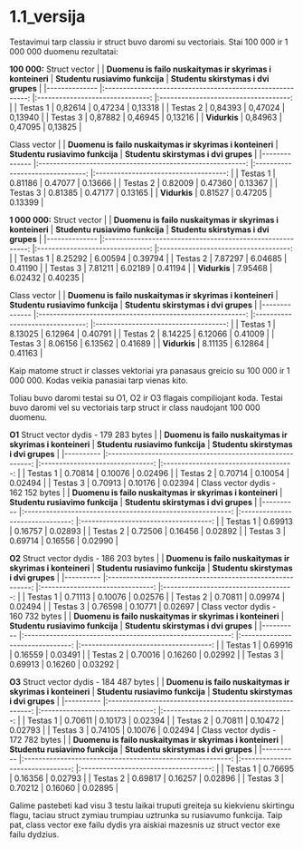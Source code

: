 # 1.1_versija

Testavimui tarp classiu ir struct buvo daromi su vectoriais. Stai 100 000 ir 1 000 000 duomenu rezultatai:

**100 000:**
Struct vector
|              	| **Duomenu is failo nuskaitymas ir skyrimas i konteineri** 	| **Studentu rusiavimo funkcija** 	| **Studentu skirstymas i dvi grupes** 	|
|--------------	|:---------------------------------------------------------:	|:-------------------------------:	|:------------------------------------:	|
| Testas 1     	|                                                   0,82614 	|                         0,47234 	|                              0,13318 	|
| Testas 2     	|                                                   0,84393 	|                         0,47024 	|                              0,13940 	|
| Testas 3     	|                                                   0,87882 	|                         0,46945 	|                              0,13216 	|
| **Vidurkis** 	|                                                   0,84963 	|                         0,47095 	|                              0,13825 	|

Class vector
|              	| **Duomenu is failo nuskaitymas ir skyrimas i konteineri** 	| **Studentu rusiavimo funkcija** 	| **Studentu skirstymas i dvi grupes** 	|
|--------------	|:---------------------------------------------------------:	|:-------------------------------:	|:------------------------------------:	|
| Testas 1     	|                                                   0.81186 	|                         0.47077 	|                              0.13666 	|
| Testas 2     	|                                                   0.82009 	|                         0.47360 	|                              0.13367 	|
| Testas 3     	|                                                   0.81385 	|                         0.47177 	|                              0.13165 	|
| **Vidurkis** 	|                                                   0.81527 	|                         0.47205 	|                              0.13399 	|

**1 000 000:**
Struct vector
|              	| **Duomenu is failo nuskaitymas ir skyrimas i konteineri** 	| **Studentu rusiavimo funkcija** 	| **Studentu skirstymas i dvi grupes** 	|
|--------------	|:---------------------------------------------------------:	|:-------------------------------:	|:------------------------------------:	|
| Testas 1     	|                                                    8.25292 	|                         6.00594 	|                              0.39794 	|
| Testas 2     	|                                                    7.87297 	|                         6.04685 	|                              0.41190 	|
| Testas 3     	|                                                    7.81211 	|                         6.02189 	|                              0.41194 	|
| **Vidurkis** 	|                                                    7.95468 	|                         6.02432 	|                              0.40235 	|

Class vector
|              	| **Duomenu is failo nuskaitymas ir skyrimas i konteineri** 	| **Studentu rusiavimo funkcija** 	| **Studentu skirstymas i dvi grupes** 	|
|--------------	|:---------------------------------------------------------:	|:-------------------------------:	|:------------------------------------:	|
| Testas 1     	|                                                   8.13025 	|                         6.12964 	|                              0.40791 	|
| Testas 2     	|                                                   8.14225 	|                         6.12066 	|                              0.41009 	|
| Testas 3     	|                                                   8.06156 	|                         6.13562 	|                              0.41689 	|
| **Vidurkis** 	|                                                   8.11135 	|                         6.12864 	|                              0.41163 	|

Kaip matome struct ir classes vektoriai yra panasaus greicio su 100 000 ir 1 000 000. Kodas veikia panasiai tarp vienas kito.

Toliau buvo daromi testai su O1, O2 ir O3 flagais compiliojant koda. Testai buvo daromi vel su vectoriais tarp struct ir class naudojant 100 000 duomenu.

**O1**
Struct vector dydis - 179 283 bytes
|          	| **Duomenu is failo nuskaitymas ir skyrimas i konteineri** 	| **Studentu rusiavimo funkcija** 	| **Studentu skirstymas i dvi grupes** 	|
|----------	|:---------------------------------------------------------:	|:-------------------------------:	|:------------------------------------:	|
| Testas 1 	|                                                   0.70814 	|                         0.10076 	|                              0.02496 	|
| Testas 2 	|                                                   0.70714 	|                         0.10054 	|                              0.02494 	|
| Testas 3 	|                                                   0.70913 	|                         0.10176 	|                              0.02394 	|
Class vector dydis - 162 152 bytes
|          	| **Duomenu is failo nuskaitymas ir skyrimas i konteineri** 	| **Studentu rusiavimo funkcija** 	| **Studentu skirstymas i dvi grupes** 	|
|----------	|:---------------------------------------------------------:	|:-------------------------------:	|:------------------------------------:	|
| Testas 1 	|                                                   0.69913 	|                         0.16757 	|                              0.02893 	|
| Testas 2 	|                                                   0.72506 	|                         0.16456 	|                              0.02892 	|
| Testas 3 	|                                                   0.69714 	|                         0.16556 	|                              0.02990 	|

**O2**
Struct vector dydis - 186 203 bytes
|          	| **Duomenu is failo nuskaitymas ir skyrimas i konteineri** 	| **Studentu rusiavimo funkcija** 	| **Studentu skirstymas i dvi grupes** 	|
|----------	|:---------------------------------------------------------:	|:-------------------------------:	|:------------------------------------:	|
| Testas 1 	|                                                   0.71113 	|                         0.10076 	|                              0.02576 	|
| Testas 2 	|                                                   0.70811 	|                         0.09974 	|                              0.02494 	|
| Testas 3 	|                                                   0.76598 	|                         0.10771 	|                              0.02697 	|
Class vector dydis - 160 732 bytes
|          	| **Duomenu is failo nuskaitymas ir skyrimas i konteineri** 	| **Studentu rusiavimo funkcija** 	| **Studentu skirstymas i dvi grupes** 	|
|----------	|:---------------------------------------------------------:	|:-------------------------------:	|:------------------------------------:	|
| Testas 1 	|                                                   0.69916 	|                         0.16559 	|                              0.03491 	|
| Testas 2 	|                                                   0.70016 	|                         0.16260 	|                              0.02992 	|
| Testas 3 	|                                                   0.69913 	|                         0.16260 	|                              0.03292 	|

**O3**
Struct vector dydis - 184 487 bytes
|          	| **Duomenu is failo nuskaitymas ir skyrimas i konteineri** 	| **Studentu rusiavimo funkcija** 	| **Studentu skirstymas i dvi grupes** 	|
|----------	|:---------------------------------------------------------:	|:-------------------------------:	|:------------------------------------:	|
| Testas 1 	|                                                   0.70611 	|                         0.10173 	|                              0.02394 	|
| Testas 2 	|                                                   0.70811 	|                         0.10472 	|                              0.02793 	|
| Testas 3 	|                                                   0.74105 	|                         0.10076 	|                              0.02494 	|
Class vector dydis - 172 782 bytes
|          	| **Duomenu is failo nuskaitymas ir skyrimas i konteineri** 	| **Studentu rusiavimo funkcija** 	| **Studentu skirstymas i dvi grupes** 	|
|----------	|:---------------------------------------------------------:	|:-------------------------------:	|:------------------------------------:	|
| Testas 1 	|                                                   0.76695 	|                         0.16356 	|                              0.02793 	|
| Testas 2 	|                                                   0.69817 	|                         0.16257 	|                              0.02896 	|
| Testas 3 	|                                                   0.70212 	|                         0.16060 	|                              0.02895 	|

Galime pastebeti kad visu 3 testu laikai truputi greiteja su kiekvienu skirtingu flagu, taciau struct zymiau trumpiau uztrunka su rusiavumo funkcija.
Taip pat, class vector exe failu dydis yra aiskiai mazesnis uz struct vector exe failu dydzius.
